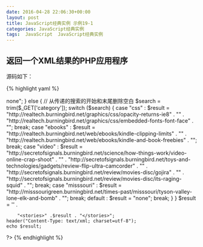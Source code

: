 ```yaml
---
date: 2016-04-28 22:06:30+00:00
layout: post
title: JavaScript经典实例 示例19-1
categories: JavaScript经典实例
tags:  JavaScript  JavaScript经典实例
---
```

返回一个XML结果的PHP应用程序
----------------

源码如下：

{% highlight yaml %}
<?php
    // 如果没有传递搜索字符串，那么，我们不能搜索
    if (empty($_GET['category'])) {
        $result = "<story><url>none</url><title>No Category Sent</title></story>";
    } else {
        // 从传递的搜索的开始和末尾删除空白
        $search = trim($_GET['category']);
        switch ($search) {
            case "css" :
                $result = "<story><url>http://realtech.burningbird.net/graphics/css/opacity-returns-ie8</url>" .
                    "<title>Opacity returns to IE8</title></story>" .
                    "<story><url>http://realtech.burningbird.net/graphics/css/embedded-fonts-font-face</url>" .
                    "<title>Embedded Fonts with Font Face</title></story>";
                break;
            case "ebooks" :
                $result = "<story><url>http://realtech.burningbird.net/web/ebooks/kindle-clipping-limits</url>" .
                    "<title>Kindle Clipping Limits</title></story>" .
                    "<story><url>http://realtech.burningbird.net/web/ebooks/kindle-and-book-freebies</url>" .
                    "<title>Kindle and Book Freebies</title></story>";
                break;
            case "video" :
                $result = "<story><url>http://secretofsignals.burningbird.net/science/how-things-work/video-online-crap-shoot</url>" .
                    "<title>The Video Online Crap Shoot</title></story>" .
                    "<story><url>http://secretofsignals.burningbird.net/toys-and-technologies/gadgets/review-flip-ultra-camcorder</url>" .
                    "<title>Review of the Flip Ultra Camcorder</title></story>" .
                    "<story><url>http://secretofsignals.burningbird.net/review/movies-disc/gojira</url>" .
                    "<title>Gojira</title></story>" .
                    "<story><url>http://secretofsignals.burningbird.net/review/movies-disc/its-raging-squid</url>" .
                    "<title>It's a Raging Squid</title></story>";
                break;
            case "misssouri" :
                $result = "<story><url>http://misssourigreen.burningbird.net/times-past/misssouri/tyson-valley-lone-elk-and-bomb</url>" .
                    "<title>Tyson Vally, a Lone Elk, and a Bomb</title></story>";
                break;
            default :
                $result = "<story><url>none</url><title>No Stories Found</title></story>";
                break;
        }
    }
    $result = '<?xml version="1.0" encoding="UTF-8" ?>' .
        "<stories>" .$result . "</stories>";
    header("Content-Type: text/xml; charset=utf-8");
    echo $result;
?>
{% endhighlight %}
